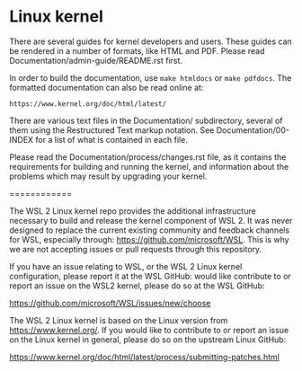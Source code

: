 Linux kernel
============

There are several guides for kernel developers and users. These guides can
be rendered in a number of formats, like HTML and PDF. Please read
Documentation/admin-guide/README.rst first.

In order to build the documentation, use ``make htmldocs`` or
``make pdfdocs``.  The formatted documentation can also be read online at:

    https://www.kernel.org/doc/html/latest/

There are various text files in the Documentation/ subdirectory,
several of them using the Restructured Text markup notation.
See Documentation/00-INDEX for a list of what is contained in each file.

Please read the Documentation/process/changes.rst file, as it contains the
requirements for building and running the kernel, and information about
the problems which may result by upgrading your kernel.

============

The WSL 2 Linux kernel repo provides the additional infrastructure necessary 
to build and release the kernel component of WSL 2. It was never designed to 
replace the current existing community and feedback channels for WSL, 
especially through: https://github.com/microsoft/WSL. This is why we are not 
accepting issues or pull requests through this repository.
 
If you have an issue relating to WSL, or the WSL 2 Linux kernel configuration, 
please report it at the WSL GitHub: would like contribute to or report an issue 
on the WSL2 kernel, please do so at the WSL GitHub:

https://github.com/microsoft/WSL/issues/new/choose 
 
The WSL 2 Linux kernel is based on the Linux version from 
https://www.kernel.org/. If you would like to contribute to or report an issue 
on the Linux kernel in general, please do so on the upstream Linux GitHub:  

https://www.kernel.org/doc/html/latest/process/submitting-patches.html

